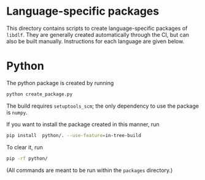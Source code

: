 # Language-specific packages

This directory contains scripts to create language-specific packages of
`libdlf`. They are generally created automatically through the CI, but can also
be built manually. Instructions for each language are given below.


# Python

The python package is created by running

```bash
python create_package.py
```

The build requires `setuptools_scm`; the only dependency to use the package is
`numpy`.

If you want to install the package created in this manner, run

```bash
pip install  python/. --use-feature=in-tree-build
```

To clear it, run

```bash
pip -rf python/
```

(All commands are meant to be run within the `packages` directory.)
